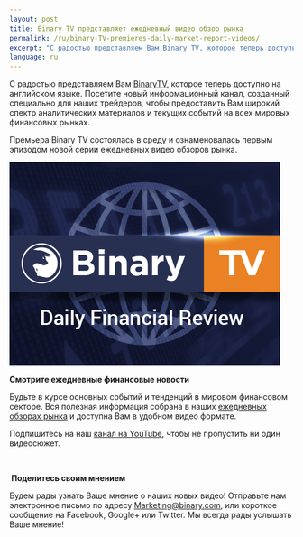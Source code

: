 ```yaml
---
layout: post
title: Binary TV представляет ежедневный видео обзор рынка  
permalink: /ru/binary-TV-premieres-daily-market-report-videos/
excerpt: "С радостью представляем Вам Binary TV, которое теперь доступно на английском языке. Посетите новый информационный канал, созданный специально для наших трейдеров..."
language: ru
---
```



С радостью представляем Вам [BinaryTV](https://www.binary.com/?l=RU&utm_source=blog&utm_medium=social&utm_content=RU&utm_campaign=whatsnew), которое теперь доступно на английском языке. Посетите новый информационный канал, созданный специально для наших трейдеров, чтобы предоставить Вам широкий спектр аналитических материалов и текущих событий на всех мировых финансовых рынках.

Премьера Binary TV состоялась в среду и ознаменовалась первым эпизодом новой серии ежедневных видео обзоров рынка.

![](/images/binarytv-thumbnail-img-.jpg)


**Смотрите ежедневные финансовые новости**


Будьте в курсе основных событий и тенденций в мировом финансовом секторе. Вся полезная информация собрана в наших [ежедневных обзорах рынка](https://blog.binary.com/ru/binary-tv/?utm_source=blog&utm_medium=social&utm_content=RU&utm_campaign=BinaryTV) и доступна Вам в удобном видео формате.

Подпишитесь на наш [канал на YouTube](https://www.youtube.com/playlist?list=PLVJJAiu3lRjYz1XO_yoyIRxgz5zBlQc-g), чтобы не пропустить ни один видеосюжет.


<br>


** Поделитесь своим мнением**

Будем рады узнать Ваше мнение о наших новых видео!  Отправьте нам электронное письмо по адресу [Marketing@binary.com](mailto:marketing@binary.com), или короткое сообщение на Facebook, Google+ или Twitter. Мы всегда рады услышать Ваше мнение!  
